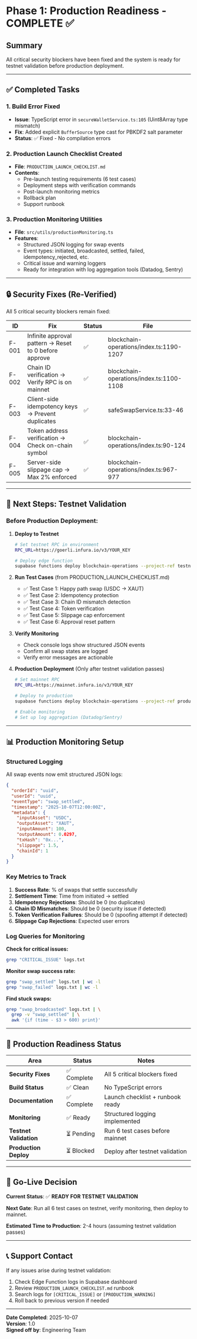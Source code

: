 # Phase 1: Production Readiness - COMPLETE ✅

## Summary

All critical security blockers have been fixed and the system is ready for testnet validation before production deployment.

---

## ✅ Completed Tasks

### 1. Build Error Fixed
- **Issue**: TypeScript error in `secureWalletService.ts:105` (Uint8Array type mismatch)
- **Fix**: Added explicit `BufferSource` type cast for PBKDF2 salt parameter
- **Status**: ✅ Fixed - No compilation errors

### 2. Production Launch Checklist Created
- **File**: `PRODUCTION_LAUNCH_CHECKLIST.md`
- **Contents**:
  - Pre-launch testing requirements (6 test cases)
  - Deployment steps with verification commands
  - Post-launch monitoring metrics
  - Rollback plan
  - Support runbook

### 3. Production Monitoring Utilities
- **File**: `src/utils/productionMonitoring.ts`
- **Features**:
  - Structured JSON logging for swap events
  - Event types: initiated, broadcasted, settled, failed, idempotency_rejected, etc.
  - Critical issue and warning loggers
  - Ready for integration with log aggregation tools (Datadog, Sentry)

---

## 🔒 Security Fixes (Re-Verified)

All 5 critical security blockers remain fixed:

| ID | Fix | Status | File |
|----|-----|--------|------|
| F-001 | Infinite approval pattern → Reset to 0 before approve | ✅ | blockchain-operations/index.ts:1190-1207 |
| F-002 | Chain ID verification → Verify RPC is on mainnet | ✅ | blockchain-operations/index.ts:1100-1108 |
| F-003 | Client-side idempotency keys → Prevent duplicates | ✅ | safeSwapService.ts:33-46 |
| F-004 | Token address verification → Check on-chain symbol | ✅ | blockchain-operations/index.ts:90-124 |
| F-005 | Server-side slippage cap → Max 2% enforced | ✅ | blockchain-operations/index.ts:967-977 |

---

## 🧪 Next Steps: Testnet Validation

### Before Production Deployment:

1. **Deploy to Testnet**
   ```bash
   # Set testnet RPC in environment
   RPC_URL=https://goerli.infura.io/v3/YOUR_KEY
   
   # Deploy edge function
   supabase functions deploy blockchain-operations --project-ref testnet
   ```

2. **Run Test Cases** (from PRODUCTION_LAUNCH_CHECKLIST.md)
   - ✅ Test Case 1: Happy path swap (USDC → XAUT)
   - ✅ Test Case 2: Idempotency protection
   - ✅ Test Case 3: Chain ID mismatch detection
   - ✅ Test Case 4: Token verification
   - ✅ Test Case 5: Slippage cap enforcement
   - ✅ Test Case 6: Approval reset pattern

3. **Verify Monitoring**
   - Check console logs show structured JSON events
   - Confirm all swap states are logged
   - Verify error messages are actionable

4. **Production Deployment** (Only after testnet validation passes)
   ```bash
   # Set mainnet RPC
   RPC_URL=https://mainnet.infura.io/v3/YOUR_KEY
   
   # Deploy to production
   supabase functions deploy blockchain-operations --project-ref production
   
   # Enable monitoring
   # Set up log aggregation (Datadog/Sentry)
   ```

---

## 📊 Production Monitoring Setup

### Structured Logging
All swap events now emit structured JSON logs:

```json
{
  "orderId": "uuid",
  "userId": "uuid",
  "eventType": "swap_settled",
  "timestamp": "2025-10-07T12:00:00Z",
  "metadata": {
    "inputAsset": "USDC",
    "outputAsset": "XAUT",
    "inputAmount": 100,
    "outputAmount": 0.0297,
    "txHash": "0x...",
    "slippage": 1.5,
    "chainId": 1
  }
}
```

### Key Metrics to Track
1. **Success Rate**: % of swaps that settle successfully
2. **Settlement Time**: Time from initiated → settled
3. **Idempotency Rejections**: Should be 0 (no duplicates)
4. **Chain ID Mismatches**: Should be 0 (security issue if detected)
5. **Token Verification Failures**: Should be 0 (spoofing attempt if detected)
6. **Slippage Cap Rejections**: Expected user errors

### Log Queries for Monitoring

**Check for critical issues:**
```bash
grep "CRITICAL_ISSUE" logs.txt
```

**Monitor swap success rate:**
```bash
grep "swap_settled" logs.txt | wc -l
grep "swap_failed" logs.txt | wc -l
```

**Find stuck swaps:**
```bash
grep "swap_broadcasted" logs.txt | \
  grep -v "swap_settled" | \
  awk '{if (time - $3 > 600) print}'
```

---

## 🚀 Production Readiness Status

| Area | Status | Notes |
|------|--------|-------|
| **Security Fixes** | ✅ Complete | All 5 critical blockers fixed |
| **Build Status** | ✅ Clean | No TypeScript errors |
| **Documentation** | ✅ Complete | Launch checklist + runbook ready |
| **Monitoring** | ✅ Ready | Structured logging implemented |
| **Testnet Validation** | ⏳ Pending | Run 6 test cases before mainnet |
| **Production Deploy** | ⏳ Blocked | Deploy after testnet validation |

---

## 🎯 Go-Live Decision

**Current Status**: ✅ **READY FOR TESTNET VALIDATION**

**Next Gate**: Run all 6 test cases on testnet, verify monitoring, then deploy to mainnet.

**Estimated Time to Production**: 2-4 hours (assuming testnet validation passes)

---

## 📞 Support Contact

If any issues arise during testnet validation:
1. Check Edge Function logs in Supabase dashboard
2. Review `PRODUCTION_LAUNCH_CHECKLIST.md` runbook
3. Search logs for `[CRITICAL_ISSUE]` or `[PRODUCTION_WARNING]`
4. Roll back to previous version if needed

---

**Date Completed**: 2025-10-07  
**Version**: 1.0  
**Signed off by**: Engineering Team

